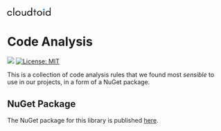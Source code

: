 [<img src="https://raw.githubusercontent.com/cloudtoid/assets/master/logos/cloudtoid-blue.svg" width="100px">][Cloudtoid]

# Code Analysis

[![][WorkflowBadgePublish]][PublishWorkflow] [![License: MIT][LicenseBadge]][License]

This is a collection of code analysis rules that we found most *sensible* to use in our projects, in a form of a NuGet package.

## NuGet Package

The NuGet package for this library is published [here][NuGet].

[Cloudtoid]:https://github.com/cloudtoid
[License]:https://github.com/cloudtoid/code-analysis/blob/master/LICENSE
[LicenseBadge]:https://img.shields.io/badge/License-MIT-blue.svg
[WorkflowBadgePublish]:https://github.com/cloudtoid/code-analysis/workflows/publish/badge.svg
[PublishWorkflow]:https://github.com/cloudtoid/code-analysis/actions/workflows/publish.yml
[NuGet]:https://www.nuget.org/packages/Cloudtoid.CodeAnalysis/
